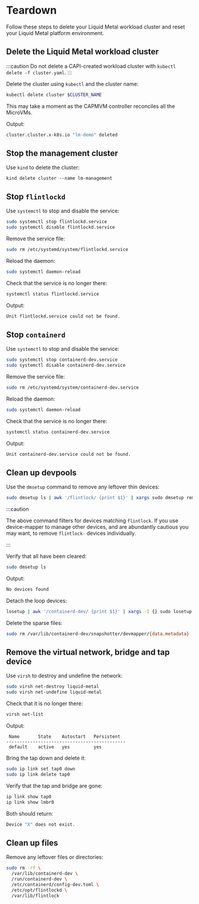 # Teardown

Follow these steps to delete your Liquid Metal workload cluster and reset your
Liquid Metal platform environment.

## Delete the Liquid Metal workload cluster

:::caution
Do not delete a CAPI-created workload cluster with `kubectl delete -f cluster.yaml`.
:::

Delete the cluster using `kubectl` and the cluster name:

```bash
kubectl delete cluster $CLUSTER_NAME
```

This may take a moment as the CAPMVM controller reconciles all the MicroVMs.

Output:
```bash
cluster.cluster.x-k8s.io "lm-demo" deleted
```

## Stop the management cluster

Use `kind` to delete the cluster:

```
kind delete cluster --name lm-management
```

## Stop `flintlockd`

Use `systemctl` to stop and disable the service:

```bash
sudo systemctl stop flintlockd.service
sudo systemctl disable flintlockd.service
```

Remove the service file:

```bash
sudo rm /etc/systemd/system/flintlockd.service
```

Reload the daemon:

```bash
sudo systemctl daemon-reload
```

Check that the service is no longer there:

```bash
systemctl status flintlockd.service
```

Output:

```bash
Unit flintlockd.service could not be found.
```

## Stop `containerd`

Use `systemctl` to stop and disable the service:

```bash
sudo systemctl stop containerd-dev.service
sudo systemctl disable containerd-dev.service
```

Remove the service file:

```bash
sudo rm /etc/systemd/system/containerd-dev.service
```

Reload the daemon:

```bash
sudo systemctl daemon-reload
```

Check that the service is no longer there:

```bash
systemctl status containerd-dev.service
```

Output:

```bash
Unit containerd-dev.service could not be found.
```

## Clean up devpools

Use the `dmsetup` command to remove any leftover thin devices:

```bash
sudo dmsetup ls | awk '/flintlock/ {print $1}' | xargs sudo dmsetup remove -f
```

:::caution

The above command filters for devices matching `flintlock`. If you use
device-mapper to manage other devices, and are abundantly cautious you may want,
to remove `flintlock-` devices individually.

:::

Verify that all have been cleared:

```bash
sudo dmsetup ls
```

Output:

```bash
No devices found
```

Detach the loop devices:

```bash
losetup | awk '/containerd-dev/ {print $1}' | xargs -I {} sudo losetup -d {}
```

Delete the sparse files:

```bash
sudo rm /var/lib/containerd-dev/snapshotter/devmapper/{data,metadata}
```

## Remove the virtual network, bridge and tap device

Use `virsh` to destroy and undefine the network:

```bash
sudo virsh net-destroy liquid-metal
sudo virsh net-undefine liquid-metal
```

Check that it is no longer there:

```bash
virsh net-list
```

Output:

```
 Name       State    Autostart   Persistent
---------------------------------------------
 default    active   yes         yes
```

Bring the tap down and delete it:

```bash
sudo ip link set tap0 down
sudo ip link delete tap0
```

Verify that the tap and bridge are gone:

```bash
ip link show tap0
ip link show lmbr0
```

Both should return:

```bash
Device "X" does not exist.
```

## Clean up files

Remove any leftover files or directories:

```bash
sudo rm -rf \
  /var/lib/containerd-dev \
  /run/containerd-dev \
  /etc/containerd/config-dev.toml \
  /etc/opt/flintlockd \
  /var/lib/flintlock
```
